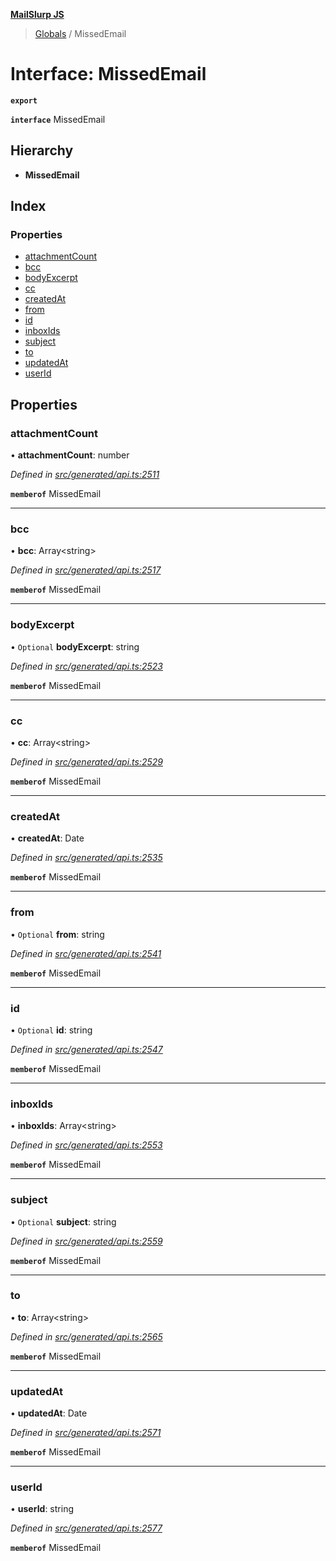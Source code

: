 **[MailSlurp JS](../README.md)**

> [Globals](../README.md) / MissedEmail

# Interface: MissedEmail

**`export`** 

**`interface`** MissedEmail

## Hierarchy

* **MissedEmail**

## Index

### Properties

* [attachmentCount](missedemail.md#attachmentcount)
* [bcc](missedemail.md#bcc)
* [bodyExcerpt](missedemail.md#bodyexcerpt)
* [cc](missedemail.md#cc)
* [createdAt](missedemail.md#createdat)
* [from](missedemail.md#from)
* [id](missedemail.md#id)
* [inboxIds](missedemail.md#inboxids)
* [subject](missedemail.md#subject)
* [to](missedemail.md#to)
* [updatedAt](missedemail.md#updatedat)
* [userId](missedemail.md#userid)

## Properties

### attachmentCount

•  **attachmentCount**: number

*Defined in [src/generated/api.ts:2511](https://github.com/mailslurp/mailslurp-client/blob/85c640b/src/generated/api.ts#L2511)*

**`memberof`** MissedEmail

___

### bcc

•  **bcc**: Array\<string>

*Defined in [src/generated/api.ts:2517](https://github.com/mailslurp/mailslurp-client/blob/85c640b/src/generated/api.ts#L2517)*

**`memberof`** MissedEmail

___

### bodyExcerpt

• `Optional` **bodyExcerpt**: string

*Defined in [src/generated/api.ts:2523](https://github.com/mailslurp/mailslurp-client/blob/85c640b/src/generated/api.ts#L2523)*

**`memberof`** MissedEmail

___

### cc

•  **cc**: Array\<string>

*Defined in [src/generated/api.ts:2529](https://github.com/mailslurp/mailslurp-client/blob/85c640b/src/generated/api.ts#L2529)*

**`memberof`** MissedEmail

___

### createdAt

•  **createdAt**: Date

*Defined in [src/generated/api.ts:2535](https://github.com/mailslurp/mailslurp-client/blob/85c640b/src/generated/api.ts#L2535)*

**`memberof`** MissedEmail

___

### from

• `Optional` **from**: string

*Defined in [src/generated/api.ts:2541](https://github.com/mailslurp/mailslurp-client/blob/85c640b/src/generated/api.ts#L2541)*

**`memberof`** MissedEmail

___

### id

• `Optional` **id**: string

*Defined in [src/generated/api.ts:2547](https://github.com/mailslurp/mailslurp-client/blob/85c640b/src/generated/api.ts#L2547)*

**`memberof`** MissedEmail

___

### inboxIds

•  **inboxIds**: Array\<string>

*Defined in [src/generated/api.ts:2553](https://github.com/mailslurp/mailslurp-client/blob/85c640b/src/generated/api.ts#L2553)*

**`memberof`** MissedEmail

___

### subject

• `Optional` **subject**: string

*Defined in [src/generated/api.ts:2559](https://github.com/mailslurp/mailslurp-client/blob/85c640b/src/generated/api.ts#L2559)*

**`memberof`** MissedEmail

___

### to

•  **to**: Array\<string>

*Defined in [src/generated/api.ts:2565](https://github.com/mailslurp/mailslurp-client/blob/85c640b/src/generated/api.ts#L2565)*

**`memberof`** MissedEmail

___

### updatedAt

•  **updatedAt**: Date

*Defined in [src/generated/api.ts:2571](https://github.com/mailslurp/mailslurp-client/blob/85c640b/src/generated/api.ts#L2571)*

**`memberof`** MissedEmail

___

### userId

•  **userId**: string

*Defined in [src/generated/api.ts:2577](https://github.com/mailslurp/mailslurp-client/blob/85c640b/src/generated/api.ts#L2577)*

**`memberof`** MissedEmail
